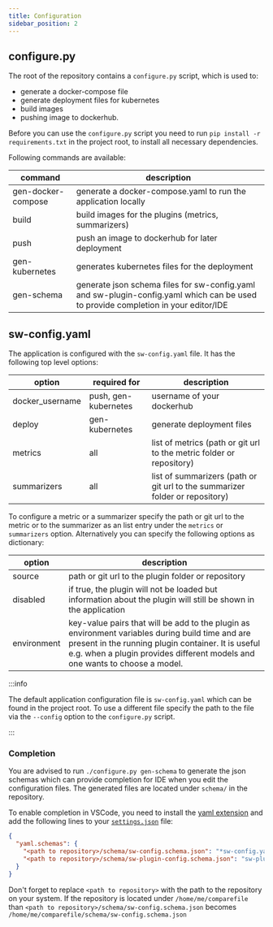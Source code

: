 ```yaml
---
title: Configuration
sidebar_position: 2
---
```


## configure.py

The root of the repository contains a `configure.py` script, which is used to:

- generate a docker-compose file
- generate deployment files for kubernetes
- build images
- pushing image to dockerhub.

Before you can use the `configure.py` script you need to run `pip install -r requirements.txt` in the project root, to install all necessary dependencies.

Following commands are available:

| command            | description                                                                                                                        |
| ------------------ | ---------------------------------------------------------------------------------------------------------------------------------- |
| gen-docker-compose | generate a docker-compose.yaml to run the application locally                                                                      |
| build              | build images for the plugins (metrics, summarizers)                                                                                |
| push               | push an image to dockerhub for later deployment                                                                                    |
| gen-kubernetes     | generates kubernetes files for the deployment                                                                                      |
| gen-schema         | generate json schema files for sw-config.yaml and sw-plugin-config.yaml which can be used to provide completion in your editor/IDE |

## sw-config.yaml

The application is configured with the `sw-config.yaml` file.
It has the following top level options:

| option          | required for         | description                                                                  |
| --------------- | -------------------- | ---------------------------------------------------------------------------- |
| docker_username | push, gen-kubernetes | username of your dockerhub                                                   |
| deploy          | gen-kubernetes       | generate deployment files                                                    |
| metrics         | all                  | list of metrics (path or git url to the metric folder or repository)         |
| summarizers     | all                  | list of summarizers (path or git url to the summarizer folder or repository) |

To configure a metric or a summarizer specify the path or git url to the metric or to the summarizer as an list entry under the `metrics` or `summarizers` option.
Alternatively you can specify the following options as dictionary:

| option      | description                                                                                                                                                                                                                           |
| ----------- | ------------------------------------------------------------------------------------------------------------------------------------------------------------------------------------------------------------------------------------- |
| source      | path or git url to the plugin folder or repository                                                                                                                                                                                    |
| disabled    | if true, the plugin will not be loaded but information about the plugin will still be shown in the application                                                                                                                        |
| environment | key-value pairs that will be add to the plugin as environment variables during build time and are present in the running plugin container. It is useful e.g. when a plugin provides different models and one wants to choose a model. |

:::info

The default application configuration file is `sw-config.yaml` which can be found in the project root. To use a different file specify the path to the file via the `--config` option to the `configure.py` script.

:::

### Completion

You are advised to run `./configure.py gen-schema` to generate the json schemas which can provide completion for IDE when you edit the configuration files.
The generated files are located under `schema/` in the repository.

To enable completion in VSCode, you need to install the [yaml extension](https://marketplace.visualstudio.com/items?itemName=redhat.vscode-yaml) and add the following lines to your [`settings.json`](https://code.visualstudio.com/docs/getstarted/settings#_settingsjson) file:

```json
{
  "yaml.schemas": {
    "<path to repository>/schema/sw-config.schema.json": "*sw-config.yaml",
    "<path to repository>/schema/sw-plugin-config.schema.json": "sw-plugin-config.yaml"
  }
}
```

Don't forget to replace `<path to repository>` with the path to the repository on your system.
If the repository is located under `/home/me/comparefile` than `<path to repository>/schema/sw-config.schema.json` becomes `/home/me/comparefile/schema/sw-config.schema.json`
